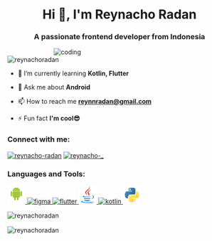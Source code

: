 <h1 align="center">Hi 👋, I'm Reynacho Radan</h1>
<h3 align="center">A passionate frontend developer from Indonesia</h3>
<img align="right" alt="coding" width="400" src="https://cdn.dribbble.com/users/1187278/screenshots/16762086/media/10ba6161c70f3edd67f34e229b62b852.gif">

<p align="left"> <img src="https://komarev.com/ghpvc/?username=reynachoradan&label=Profile%20views&color=0e75b6&style=flat" alt="reynachoradan" /> </p>

- 🌱 I’m currently learning **Kotlin, Flutter**

- 💬 Ask me about **Android**

- 📫 How to reach me **reynnradan@gmail.com**

- ⚡ Fun fact **I'm cool😎**

<h3 align="left">Connect with me:</h3>
<p align="left">
<a href="https://linkedin.com/in/reynacho-radan" target="blank"><img align="center" src="https://raw.githubusercontent.com/rahuldkjain/github-profile-readme-generator/master/src/images/icons/Social/linked-in-alt.svg" alt="reynacho-radan" height="30" width="40" /></a>
<a href="https://instagram.com/reynacho-_" target="blank"><img align="center" src="https://raw.githubusercontent.com/rahuldkjain/github-profile-readme-generator/master/src/images/icons/Social/instagram.svg" alt="reynacho-_" height="30" width="40" /></a>
</p>

<h3 align="left">Languages and Tools:</h3>
<p align="left"> <a href="https://developer.android.com" target="_blank" rel="noreferrer"> <img src="https://raw.githubusercontent.com/devicons/devicon/master/icons/android/android-original-wordmark.svg" alt="android" width="40" height="40"/> </a> <a href="https://www.figma.com/" target="_blank" rel="noreferrer"> <img src="https://www.vectorlogo.zone/logos/figma/figma-icon.svg" alt="figma" width="40" height="40"/> </a> <a href="https://flutter.dev" target="_blank" rel="noreferrer"> <img src="https://www.vectorlogo.zone/logos/flutterio/flutterio-icon.svg" alt="flutter" width="40" height="40"/> </a> <a href="https://www.java.com" target="_blank" rel="noreferrer"> <img src="https://raw.githubusercontent.com/devicons/devicon/master/icons/java/java-original.svg" alt="java" width="40" height="40"/> </a> <a href="https://kotlinlang.org" target="_blank" rel="noreferrer"> <img src="https://www.vectorlogo.zone/logos/kotlinlang/kotlinlang-icon.svg" alt="kotlin" width="40" height="40"/> </a> <a href="https://www.python.org" target="_blank" rel="noreferrer"> <img src="https://raw.githubusercontent.com/devicons/devicon/master/icons/python/python-original.svg" alt="python" width="40" height="40"/> </a> </p>

<p><img align="center" src="https://github-readme-stats.vercel.app/api/top-langs?username=reynachoradan&show_icons=true&locale=en&layout=compact" alt="reynachoradan" /></p>

<p><img align="center" src="https://github-readme-streak-stats.herokuapp.com/?user=reynachoradan&" alt="reynachoradan" /></p>
